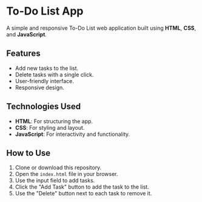 # To-Do List App

A simple and responsive To-Do List web application built using **HTML**, **CSS**, and **JavaScript**.

## Features
- Add new tasks to the list.
- Delete tasks with a single click.
- User-friendly interface.
- Responsive design.

## Technologies Used
- **HTML**: For structuring the app.
- **CSS**: For styling and layout.
- **JavaScript**: For interactivity and functionality.

## How to Use
1. Clone or download this repository.
2. Open the `index.html` file in your browser.
3. Use the input field to add tasks.
4. Click the "Add Task" button to add the task to the list.
5. Use the "Delete" button next to each task to remove it.

